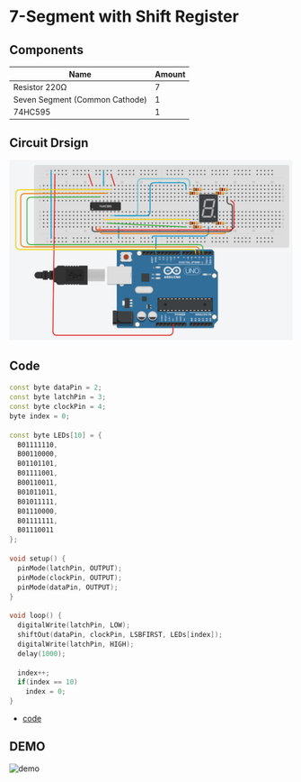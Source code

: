 # 7-Segment with Shift Register

## Components
|Name|Amount|
|-|-|
|Resistor 220Ω|7|
|Seven Segment (Common Cathode)|1|
|74HC595|1|

## Circuit Drsign
![circuit_design](https://github.com/Offliners/Arduino-Projects/blob/main/Projects/004/004_circuit_design.PNG)

## Code
```C++
const byte dataPin = 2;
const byte latchPin = 3;
const byte clockPin = 4;
byte index = 0;

const byte LEDs[10] = {
  B01111110,
  B00110000,
  B01101101,
  B01111001,
  B00110011,
  B01011011,
  B01011111,
  B01110000,
  B01111111,
  B01110011
};

void setup() {
  pinMode(latchPin, OUTPUT);
  pinMode(clockPin, OUTPUT);
  pinMode(dataPin, OUTPUT);
}

void loop() {
  digitalWrite(latchPin, LOW);
  shiftOut(dataPin, clockPin, LSBFIRST, LEDs[index]);
  digitalWrite(latchPin, HIGH);
  delay(1000);

  index++;
  if(index == 10)
    index = 0;
}
```
* [code](004.ino)

## DEMO
![demo](https://github.com/Offliners/Arduino-Projects/blob/main/Projects/004/004_demo.gif)

